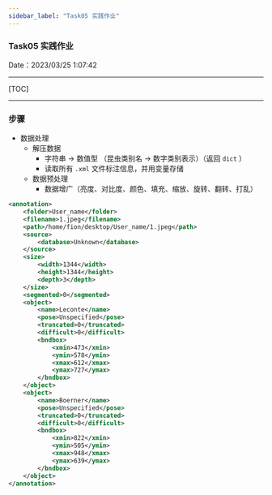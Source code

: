 ```yaml
---
sidebar_label: "Task05 实践作业"
---
```


### Task05 实践作业

Date：2023/03/25 1:07:42

------



[TOC]



------





### 步骤

* 数据处理
  * 解压数据
    * 字符串 $\longrightarrow$ 数值型 （昆虫类别名 $\longrightarrow$ 数字类别表示）（返回 `dict` ）
    * 读取所有 `.xml` 文件标注信息，并用变量存储
  * 数据预处理
    * 数据增广（亮度、对比度、颜色、填充、缩放、旋转、翻转、打乱）









```xml
<annotation>
	<folder>User_name</folder>
	<filename>1.jpeg</filename>
	<path>/home/fion/desktop/User_name/1.jpeg</path>
	<source>
		<database>Unknown</database>
	</source>
	<size>
		<width>1344</width>
		<height>1344</height>
		<depth>3</depth>
	</size>
	<segmented>0</segmented>
	<object>
		<name>Leconte</name>
		<pose>Unspecified</pose>
		<truncated>0</truncated>
		<difficult>0</difficult>
		<bndbox>
			<xmin>473</xmin>
			<ymin>578</ymin>
			<xmax>612</xmax>
			<ymax>727</ymax>
		</bndbox>
	</object>
	<object>
		<name>Boerner</name>
		<pose>Unspecified</pose>
		<truncated>0</truncated>
		<difficult>0</difficult>
		<bndbox>
			<xmin>822</xmin>
			<ymin>505</ymin>
			<xmax>948</xmax>
			<ymax>639</ymax>
		</bndbox>
	</object>
</annotation>
```





























